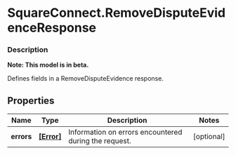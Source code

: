 # SquareConnect.RemoveDisputeEvidenceResponse

### Description
**Note: This model is in beta.**

Defines fields in a RemoveDisputeEvidence response.

## Properties
Name | Type | Description | Notes
------------ | ------------- | ------------- | -------------
**errors** | [**[Error]**](Error.md) | Information on errors encountered during the request. | [optional] 


